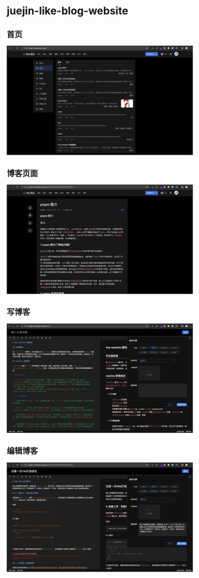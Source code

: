 # juejin-like-blog-website
## 首页

![img1.png](https://github.com/DragonnZhang/images/blob/master/images/img1.png?raw=true)

## 博客页面

![img2.png](https://github.com/DragonnZhang/images/blob/master/images/img2.png?raw=true)

## 写博客

![img3.png](https://github.com/DragonnZhang/images/blob/master/images/img3.png?raw=true)

## 编辑博客

![img4.png](https://github.com/DragonnZhang/images/blob/master/images/img4.png?raw=true)
